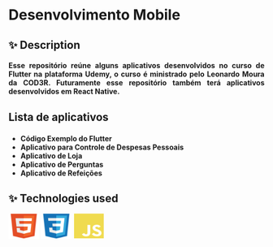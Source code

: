 # Desenvolvimento Mobile

## ✨ Description

#### <p align="justify">Esse repositório reúne alguns aplicativos desenvolvidos no curso de Flutter na plataforma Udemy, o curso é ministrado pelo Leonardo Moura da COD3R. Futuramente esse repositório também terá aplicativos desenvolvidos em React Native.</p>

##

## <p align="justify">Lista de aplicativos</p>
#### <ul><li>Código Exemplo do Flutter</li><li>Aplicativo para Controle de Despesas Pessoais</li><li>Aplicativo de Loja</li><li>Aplicativo de Perguntas</li><li>Aplicativo de Refeições</li></ul>

##

## ✨ Technologies used
<div style="display: inline_block">
  <img align="center" alt="Allan-HTML" height="50" width="60" src="https://raw.githubusercontent.com/devicons/devicon/master/icons/html5/html5-original.svg">
  <img align="center" alt="Allan-CSS" height="50" width="60" src="https://raw.githubusercontent.com/devicons/devicon/master/icons/css3/css3-original.svg">
  <img align="center" alt="Allan-Js" height="50" width="60" src="https://raw.githubusercontent.com/devicons/devicon/master/icons/javascript/javascript-plain.svg">
</div>
